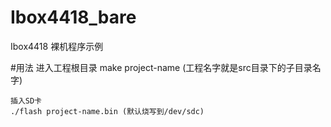# Ibox4418_bare
Ibox4418 裸机程序示例

#用法
    进入工程根目录
    make project-name (工程名字就是src目录下的子目录名字)

    插入SD卡
    ./flash project-name.bin (默认烧写到/dev/sdc)

